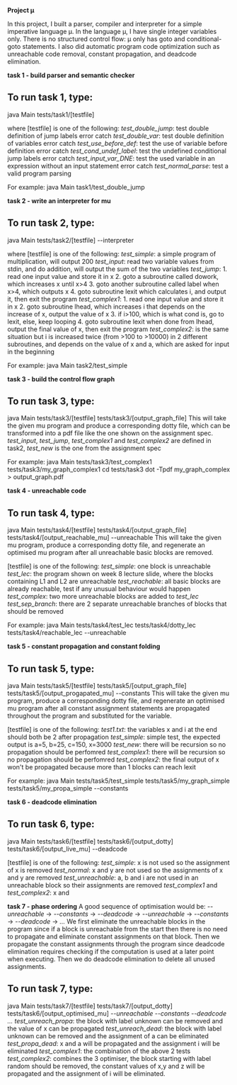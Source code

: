 **Project µ**

In this project, I built a parser, compiler and interpreter for a simple imperative language µ. In the language µ, I have single integer variables only. There is no structured control flow: µ only has goto and conditional-goto statements. I also did automatic program code optimization such as unreachable code removal, constant propagation, and deadcode elimination.


**task 1 - build parser and semantic checker**
## To run task 1, type:
java Main tests/task1/[testfile]

where [testfile] is one of the following:
*test_double_jump*: test double definition of jump labels error catch
*test_double_var*: test double definition of variables error catch
*test_use_before_def*: test the use of variable before definition error catch
*test_cond_undef_label*: test the undefined conditional jump labels error catch
*test_input_var_DNE*: test the used variable in an expression without an input statement error catch
*test_normal_parse*: test a valid program parsing

For example:
java Main task1/test_double_jump

**task 2 - write an interpreter for mu**
## To run task 2, type:
java Main tests/task2/[testfile] --interpreter

where [testfile] is one of the following:
*test_simple*: a simple program of multiplication, will output 200
*test_input*: read two variable values from stdin, and do addition, will output the sum of the two variables
*test_jump*: 1. read one input value and store it in x
             2. goto a subroutine called dowork, which increases x until x>4
             3. goto another subroutine called label when x>4, which outputs x
             4. goto subroutine lexit which calculates i, and output it, then exit the program
*test_complex1*: 1. read one input value and store it in x
                 2. goto subroutine lhead, which increases i that depends on the increase of x, output the value of x
                 3. if i>100, which is what cond is, go to lexit, else, keep looping
                 4. goto subroutine lexit when done from lhead, output the final value of x, then exit the program
*test_complex2*: is the same situation but i is increased twice (from >100 to >10000) in 2 different subroutines, and depends on the value
of x and a, which are asked for input in the beginning 

For example:
java Main task2/test_simple

**task 3 - build the control flow graph**
## To run task 3, type:
java Main tests/task3/[testfile] tests/task3/[output_graph_file]
This will take the given mu program and produce a corresponding dotty file, which can be transformed into a pdf file like
the one shown on the assignment spec.
*test_input*, *test_jump*, *test_complex1* and *test_complex2* are defined in task2, *test_new* is the one from the assignment spec

For example:
java Main tests/task3/test_complex1 tests/task3/my_graph_complex1
cd tests/task3
dot -Tpdf my_graph_complex > output_graph.pdf

**task 4 - unreachable code**
## To run task 4, type:
java Main tests/task4/[testfile] tests/task4/[output_graph_file] tests/task4/[output_reachable_mu] --unreachable
This will take the given mu program, produce a corresponding dotty file, and regenerate an optimised mu program after
all unreachable basic blocks are removed.

[testfile] is one of the following:
*test_simple*: one block is unreachable
*test_lec*: the program shown on week 8 lecture slide, where the blocks containing L1 and L2 are unreachable
*test_reachable*: all basic blocks are already reachable, test if any unusual behaviour would happen
*test_complex*: two more unreachable blocks are added to *test_lec*
*test_sep_branch*: there are 2 separate unreachable branches of blocks that should be removed

For example:
java Main tests/task4/test_lec tests/task4/dotty_lec tests/task4/reachable_lec --unreachable

**task 5 - constant propagation and constant folding**
## To run task 5, type:
java Main tests/task5/[testfile] tests/task5/[output_graph_file] tests/task5/[output_progapated_mu] --constants
This will take the given mu program, produce a corresponding dotty file, and regenerate an optimised mu program after
all constant assignment statements are propagated throughout the program and substituted for the variable.

[testfile] is one of the following:
*test1.txt*: the variables x and i at the end should both be 2 after propagation
*test_simple*: simple test, the expected output is a=5, b=25, c=150, x=3000
*test_new*: there will be recursion so no propagation should be perfomred
*test_complex1*: there will be recursion so no propagation should be perfomred
*test_complex2*: the final output of x won't be propagated because more than 1 blocks can reach lexit

For example:
java Main tests/task5/test_simple tests/task5/my_graph_simple tests/task5/my_propa_simple --constants

**task 6 - deadcode elimination**
## To run task 6, type:
java Main tests/task6/[testfile] tests/task6/[output_dotty] tests/task6/[output_live_mu] --deadcode

[testfile] is one of the following:
*test_simple*: x is not used so the assignment of x is removed
*test_normal*: x and y are not used so the assignments of x and y are removed
*test_unreachable*: a, b and i are not used in an unreachable block so their assignments are removed
*test_complex1* and *test_complex2*: x and 

**task 7 - phase ordering**
A good sequence of optimisation would be:
*--unreachable* -> *--constants* -> *--deadcode* -> *--unreachable* -> *--constants* -> *--deadcode* -> *...*
We first eliminate the unreachable blocks in the program since if a block is unreachable from the start then there
is no need to propagate and eliminate constant assignments on that block. Then we propagate the constant assignments
through the program since deadcode elimination requires checking if the computation is used at a later point when
executing. Then we do deadcode elimination to delete all unused assignments.


## To run task 7, type:
java Main tests/task7/[testfile] tests/task7/[output_dotty] tests/task6/[output_optimised_mu] *--unreachable --constants --deadcode ...*
*test_unreach_propa*: the block with label unknown can be removed and the value of x can be propagated
*test_unreach_dead*: the block with label unknown can be removed and the assignment of a can be eliminated
*test_propa_dead*: x and a will be propagated and the assignment i will be eliminated
*test_complex1*: the combination of the above 2 tests
*test_complex2*: combines the 3 optimiser, the block starting with label random should be removed, the constant values of x,y and z
will be propagated and the assignment of i will be eliminated.
